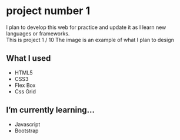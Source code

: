 # project number 1
I plan to develop this web for practice and update it as I learn new languages ​​or frameworks. <br>
This is project 1 / 10
The image is an example of what I plan to design

## What I used
- HTML5
- CSS3
- Flex Box
- Css Grid

## I’m currently learning...
- Javascript 
- Bootstrap
